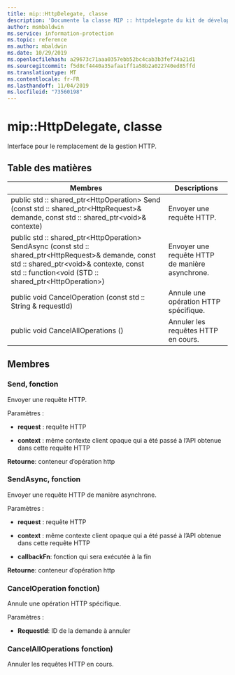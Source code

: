 ```yaml
---
title: mip::HttpDelegate, classe
description: 'Documente la classe MIP :: httpdelegate du kit de développement logiciel (SDK) Microsoft Information Protection (MIP).'
author: msmbaldwin
ms.service: information-protection
ms.topic: reference
ms.author: mbaldwin
ms.date: 10/29/2019
ms.openlocfilehash: a29673c71aaa0357ebb52bc4cab3b3fef74a21d1
ms.sourcegitcommit: f5d8cf4440a35afaa1ff1a58b2a022740ed85ffd
ms.translationtype: MT
ms.contentlocale: fr-FR
ms.lasthandoff: 11/04/2019
ms.locfileid: "73560198"
---
```

# <a name="class-miphttpdelegate"></a>mip::HttpDelegate, classe 
Interface pour le remplacement de la gestion HTTP.
  
## <a name="summary"></a>Table des matières
 Membres                        | Descriptions                                
--------------------------------|---------------------------------------------
public std :: shared_ptr\<HttpOperation\> Send (const std :: shared_ptr\<HttpRequest\>& demande, const std :: shared_ptr\<void\>& contexte)  |  Envoyer une requête HTTP.
public std :: shared_ptr\<HttpOperation\> SendAsync (const std :: shared_ptr\<HttpRequest\>& demande, const std :: shared_ptr\<void\>& contexte, const std :: function\<void (STD :: shared_ptr\<HttpOperation\>)  |  Envoyer une requête HTTP de manière asynchrone.
public void CancelOperation (const std :: String & requestId)  |  Annule une opération HTTP spécifique.
public void CancelAllOperations ()  |  Annuler les requêtes HTTP en cours.
  
## <a name="members"></a>Membres
  
### <a name="send-function"></a>Send, fonction
Envoyer une requête HTTP.

Paramètres :  
* **request** : requête HTTP 


* **context** : même contexte client opaque qui a été passé à l’API obtenue dans cette requête HTTP



  
**Retourne**: conteneur d’opération http
  
### <a name="sendasync-function"></a>SendAsync, fonction
Envoyer une requête HTTP de manière asynchrone.

Paramètres :  
* **request** : requête HTTP 


* **context** : même contexte client opaque qui a été passé à l’API obtenue dans cette requête HTTP 


* **callbackFn**: fonction qui sera exécutée à la fin



  
**Retourne**: conteneur d’opération http
  
### <a name="canceloperation-function"></a>CancelOperation fonction)
Annule une opération HTTP spécifique.

Paramètres :  
* **RequestId**: ID de la demande à annuler


  
### <a name="cancelalloperations-function"></a>CancelAllOperations fonction)
Annuler les requêtes HTTP en cours.